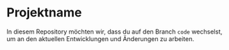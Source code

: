# Projektname
In diesem Repository möchten wir, dass du auf den Branch `code` wechselst, um an den aktuellen Entwicklungen und Änderungen zu arbeiten. 
